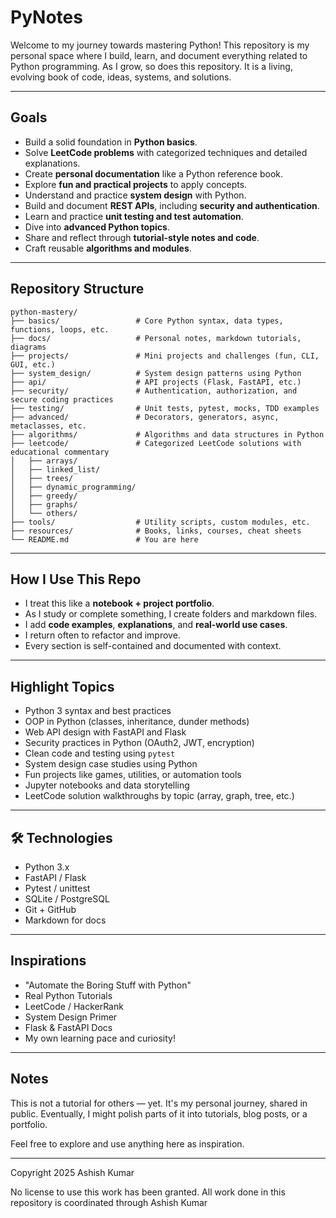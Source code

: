 # PyNotes
Welcome to my journey towards mastering Python! This repository is my personal space where I build, learn, and document everything related to Python programming. As I grow, so does this repository. It is a living, evolving book of code, ideas, systems, and solutions.

---

##  Goals
- Build a solid foundation in **Python basics**.
- Solve **LeetCode problems** with categorized techniques and detailed explanations.
- Create **personal documentation** like a Python reference book.
- Explore **fun and practical projects** to apply concepts.
- Understand and practice **system design** with Python.
- Build and document **REST APIs**, including **security and authentication**.
- Learn and practice **unit testing and test automation**.
- Dive into **advanced Python topics**.
- Share and reflect through **tutorial-style notes and code**.
- Craft reusable **algorithms and modules**.

---

##  Repository Structure
```
python-mastery/
├── basics/                 # Core Python syntax, data types, functions, loops, etc.
├── docs/                   # Personal notes, markdown tutorials, diagrams
├── projects/               # Mini projects and challenges (fun, CLI, GUI, etc.)
├── system_design/          # System design patterns using Python
├── api/                    # API projects (Flask, FastAPI, etc.)
├── security/               # Authentication, authorization, and secure coding practices
├── testing/                # Unit tests, pytest, mocks, TDD examples
├── advanced/               # Decorators, generators, async, metaclasses, etc.
├── algorithms/             # Algorithms and data structures in Python
├── leetcode/               # Categorized LeetCode solutions with educational commentary
│   ├── arrays/
│   ├── linked_list/
│   ├── trees/
│   ├── dynamic_programming/
│   ├── greedy/
│   ├── graphs/
│   └── others/
├── tools/                  # Utility scripts, custom modules, etc.
├── resources/              # Books, links, courses, cheat sheets
└── README.md               # You are here
```

---

##  How I Use This Repo
- I treat this like a **notebook + project portfolio**.
- As I study or complete something, I create folders and markdown files.
- I add **code examples**, **explanations**, and **real-world use cases**.
- I return often to refactor and improve.
- Every section is self-contained and documented with context.

---

##  Highlight Topics
- Python 3 syntax and best practices
- OOP in Python (classes, inheritance, dunder methods)
- Web API design with FastAPI and Flask
- Security practices in Python (OAuth2, JWT, encryption)
- Clean code and testing using `pytest`
- System design case studies using Python
- Fun projects like games, utilities, or automation tools
- Jupyter notebooks and data storytelling
- LeetCode solution walkthroughs by topic (array, graph, tree, etc.)

---

## 🛠️ Technologies
- Python 3.x
- FastAPI / Flask
- Pytest / unittest
- SQLite / PostgreSQL
- Git + GitHub
- Markdown for docs

---

##  Inspirations
- "Automate the Boring Stuff with Python"
- Real Python Tutorials
- LeetCode / HackerRank
- System Design Primer
- Flask & FastAPI Docs
- My own learning pace and curiosity!

---

##  Notes
This is not a tutorial for others — yet.
It's my personal journey, shared in public.
Eventually, I might polish parts of it into tutorials, blog posts, or a portfolio.

Feel free to explore and use anything here as inspiration.

---
Copyright 2025 Ashish Kumar

No license to use this work has been granted. All work done in this repository is coordinated through Ashish Kumar
